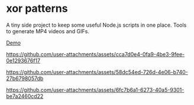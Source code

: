 # xor patterns

A tiny side project to keep some useful Node.js scripts in one place. Tools to generate MP4 videos and GIFs.

[Demo](https://xcont.com/xor/xor.html)



https://github.com/user-attachments/assets/cca7d0e4-0fa9-4be3-9fee-0e1293676f17



https://github.com/user-attachments/assets/58dc54ed-726d-4e06-b740-27b6798057db



https://github.com/user-attachments/assets/6fc7b6a1-6273-40a5-9301-be7a2460cd22

